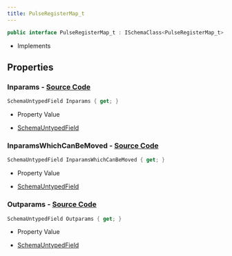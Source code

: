 ```yaml
---
title: PulseRegisterMap_t
---
```


```csharp
public interface PulseRegisterMap_t : ISchemaClass<PulseRegisterMap_t>, ISchemaField, ISchemaClass, INativeHandle
```

- Implements

## Properties

### **Inparams** - [Source Code](https://github.com/swiftly-solution/swiftlys2/blob/main/managed/src/SwiftlyS2.Generated/Schemas/Interfaces/PulseRegisterMap_t.cs#L17)

```csharp
SchemaUntypedField Inparams { get; }
```

- Property Value

- [SchemaUntypedField](/docs/api/shared/schemas/schemauntypedfield)

### **InparamsWhichCanBeMoved** - [Source Code](https://github.com/swiftly-solution/swiftlys2/blob/main/managed/src/SwiftlyS2.Generated/Schemas/Interfaces/PulseRegisterMap_t.cs#L20)

```csharp
SchemaUntypedField InparamsWhichCanBeMoved { get; }
```

- Property Value

- [SchemaUntypedField](/docs/api/shared/schemas/schemauntypedfield)

### **Outparams** - [Source Code](https://github.com/swiftly-solution/swiftlys2/blob/main/managed/src/SwiftlyS2.Generated/Schemas/Interfaces/PulseRegisterMap_t.cs#L23)

```csharp
SchemaUntypedField Outparams { get; }
```

- Property Value

- [SchemaUntypedField](/docs/api/shared/schemas/schemauntypedfield)

